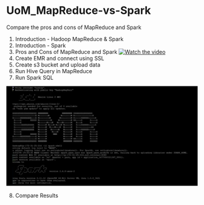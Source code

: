 # UoM_MapReduce-vs-Spark
Compare the pros and cons of MapReduce and Spark

1. Introduction - Hadoop MapReduce & Spark
2. Introduction - Spark
3. Pros and Cons of MapReduce and Spark
[![Watch the video](https://i.imgur.com/vKb2F1B.png)](https://i.imgur.com/vKb2F1B.png)
6. Create EMR and connect using SSL
7. Create s3 bucket and upload data
8. Run Hive Query in MapReduce
9. Run Spark SQL

![Connect to Spark](https://github.com/sampaththushara/UoM_MapReduce-vs-Spark/blob/main/Spark/connecttospark.JPG)

8. Compare Results



